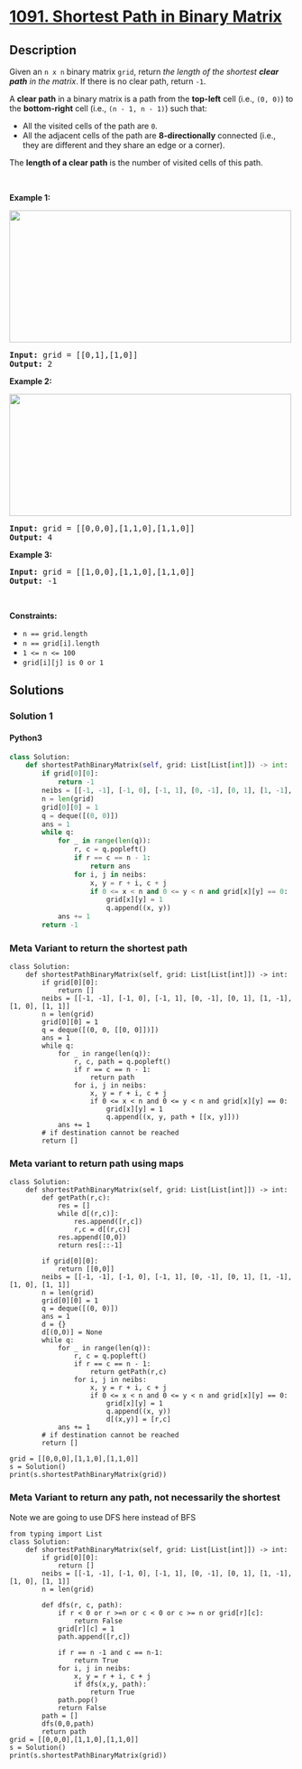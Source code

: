 # [1091. Shortest Path in Binary Matrix](https://leetcode.com/problems/shortest-path-in-binary-matrix)


## Description

<!-- description:start -->

<p>Given an <code>n x n</code> binary matrix <code>grid</code>, return <em>the length of the shortest <strong>clear path</strong> in the matrix</em>. If there is no clear path, return <code>-1</code>.</p>

<p>A <strong>clear path</strong> in a binary matrix is a path from the <strong>top-left</strong> cell (i.e., <code>(0, 0)</code>) to the <strong>bottom-right</strong> cell (i.e., <code>(n - 1, n - 1)</code>) such that:</p>

<ul>
	<li>All the visited cells of the path are <code>0</code>.</li>
	<li>All the adjacent cells of the path are <strong>8-directionally</strong> connected (i.e., they are different and they share an edge or a corner).</li>
</ul>

<p>The <strong>length of a clear path</strong> is the number of visited cells of this path.</p>

<p>&nbsp;</p>
<p><strong class="example">Example 1:</strong></p>
<img alt="" src="https://fastly.jsdelivr.net/gh/doocs/leetcode@main/solution/1000-1099/1091.Shortest%20Path%20in%20Binary%20Matrix/images/example1_1.png" style="width: 500px; height: 234px;" />
<pre>
<strong>Input:</strong> grid = [[0,1],[1,0]]
<strong>Output:</strong> 2
</pre>

<p><strong class="example">Example 2:</strong></p>
<img alt="" src="https://fastly.jsdelivr.net/gh/doocs/leetcode@main/solution/1000-1099/1091.Shortest%20Path%20in%20Binary%20Matrix/images/example2_1.png" style="height: 216px; width: 500px;" />
<pre>
<strong>Input:</strong> grid = [[0,0,0],[1,1,0],[1,1,0]]
<strong>Output:</strong> 4
</pre>

<p><strong class="example">Example 3:</strong></p>

<pre>
<strong>Input:</strong> grid = [[1,0,0],[1,1,0],[1,1,0]]
<strong>Output:</strong> -1
</pre>

<p>&nbsp;</p>
<p><strong>Constraints:</strong></p>

<ul>
	<li><code>n == grid.length</code></li>
	<li><code>n == grid[i].length</code></li>
	<li><code>1 &lt;= n &lt;= 100</code></li>
	<li><code>grid[i][j] is 0 or 1</code></li>
</ul>

<!-- description:end -->

## Solutions

<!-- solution:start -->

### Solution 1

<!-- tabs:start -->

#### Python3

```python
class Solution:
    def shortestPathBinaryMatrix(self, grid: List[List[int]]) -> int:
        if grid[0][0]:
            return -1
        neibs = [[-1, -1], [-1, 0], [-1, 1], [0, -1], [0, 1], [1, -1], [1, 0], [1, 1]]
        n = len(grid)
        grid[0][0] = 1
        q = deque([(0, 0)])
        ans = 1
        while q:
            for _ in range(len(q)):
                r, c = q.popleft()
                if r == c == n - 1:
                    return ans
                for i, j in neibs:
                    x, y = r + i, c + j
                    if 0 <= x < n and 0 <= y < n and grid[x][y] == 0:
                        grid[x][y] = 1
                        q.append((x, y))
            ans += 1
        return -1
```

### Meta Variant to return the shortest path
```python3
class Solution:
    def shortestPathBinaryMatrix(self, grid: List[List[int]]) -> int:
        if grid[0][0]:
            return []
        neibs = [[-1, -1], [-1, 0], [-1, 1], [0, -1], [0, 1], [1, -1], [1, 0], [1, 1]]
        n = len(grid)
        grid[0][0] = 1
        q = deque([(0, 0, [[0, 0]])])
        ans = 1
        while q:
            for _ in range(len(q)):
                r, c, path = q.popleft()
                if r == c == n - 1:
                    return path
                for i, j in neibs:
                    x, y = r + i, c + j
                    if 0 <= x < n and 0 <= y < n and grid[x][y] == 0:
                        grid[x][y] = 1
                        q.append((x, y, path + [[x, y]]))
            ans += 1
        # if destination cannot be reached
        return []
```

### Meta variant to return path using maps
```python3
class Solution:
    def shortestPathBinaryMatrix(self, grid: List[List[int]]) -> int:
        def getPath(r,c):
            res = []
            while d[(r,c)]:
                res.append([r,c])
                r,c = d[(r,c)]
            res.append([0,0])
            return res[::-1]
        
        if grid[0][0]:
            return [[0,0]]
        neibs = [[-1, -1], [-1, 0], [-1, 1], [0, -1], [0, 1], [1, -1], [1, 0], [1, 1]]
        n = len(grid)
        grid[0][0] = 1
        q = deque([(0, 0)])
        ans = 1
        d = {}
        d[(0,0)] = None
        while q:
            for _ in range(len(q)):
                r, c = q.popleft()
                if r == c == n - 1:
                    return getPath(r,c)
                for i, j in neibs:
                    x, y = r + i, c + j
                    if 0 <= x < n and 0 <= y < n and grid[x][y] == 0:
                        grid[x][y] = 1
                        q.append((x, y))
                        d[(x,y)] = [r,c]
            ans += 1
        # if destination cannot be reached
        return []

grid = [[0,0,0],[1,1,0],[1,1,0]]
s = Solution()
print(s.shortestPathBinaryMatrix(grid))        
```

### Meta Variant to return any path, not necessarily the shortest

Note we are going to use DFS here instead of BFS


```python3
from typing import List
class Solution:
    def shortestPathBinaryMatrix(self, grid: List[List[int]]) -> int:
        if grid[0][0]:
            return []
        neibs = [[-1, -1], [-1, 0], [-1, 1], [0, -1], [0, 1], [1, -1], [1, 0], [1, 1]]
        n = len(grid)

        def dfs(r, c, path):
            if r < 0 or r >=n or c < 0 or c >= n or grid[r][c]:
                return False
            grid[r][c] = 1
            path.append([r,c])

            if r == n -1 and c == n-1:
                return True
            for i, j in neibs:
                x, y = r + i, c + j
                if dfs(x,y, path):
                    return True
            path.pop()
            return False
        path = []
        dfs(0,0,path)
        return path
grid = [[0,0,0],[1,1,0],[1,1,0]]
s = Solution()
print(s.shortestPathBinaryMatrix(grid))
```


